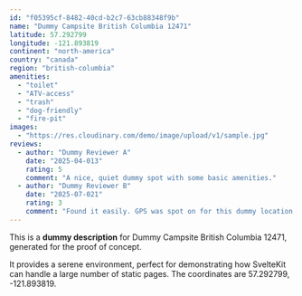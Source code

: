 ```yaml
---
id: "f05395cf-8482-40cd-b2c7-63cb88348f9b"
name: "Dummy Campsite British Columbia 12471"
latitude: 57.292799
longitude: -121.893819
continent: "north-america"
country: "canada"
region: "british-columbia"
amenities:
  - "toilet"
  - "ATV-access"
  - "trash"
  - "dog-friendly"
  - "fire-pit"
images:
  - "https://res.cloudinary.com/demo/image/upload/v1/sample.jpg"
reviews:
  - author: "Dummy Reviewer A"
    date: "2025-04-013"
    rating: 5
    comment: "A nice, quiet dummy spot with some basic amenities."
  - author: "Dummy Reviewer B"
    date: "2025-07-021"
    rating: 3
    comment: "Found it easily. GPS was spot on for this dummy location."
---
```


This is a **dummy description** for Dummy Campsite British Columbia 12471, generated for the proof of concept.

It provides a serene environment, perfect for demonstrating how SvelteKit can handle a large number of static pages. The coordinates are 57.292799, -121.893819.

